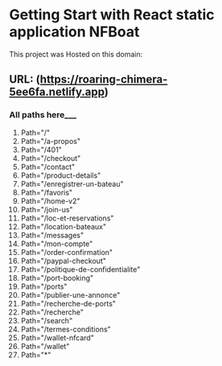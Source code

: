 # Getting Start with React static application NFBoat

This project was Hosted on this domain:

## URL: (https://roaring-chimera-5ee6fa.netlify.app)

### All paths here\_\_\_

1. Path="/"
2. Path="/a-propos"
3. Path="/401"
4. Path="/checkout"
5. Path="/contact"
6. Path="/product-details"
7. Path="/enregistrer-un-bateau"
8. Path="/favoris"
9. Path="/home-v2"
10. Path="/join-us"
11. Path="/loc-et-reservations"
12. Path="/location-bateaux"
13. Path="/messages"
14. Path="/mon-compte"
15. Path="/order-confirmation"
16. Path="/paypal-checkout"
17. Path="/politique-de-confidentialite"
18. Path="/port-booking"
19. Path="/ports"
20. Path="/publier-une-annonce"
21. Path="/recherche-de-ports"
22. Path="/recherche"
23. Path="/search"
24. Path="/termes-conditions"
25. Path="/wallet-nfcard"
26. Path="/wallet"
27. Path="\*"
